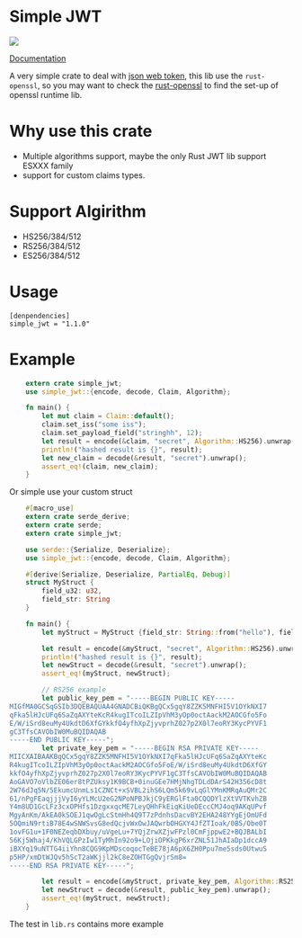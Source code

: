 Simple JWT
=============

[![](http://meritbadge.herokuapp.com/simple_jwt)](https://crates.io/crates/simple_jwt)

[Documentation](https://realli.github.io/simple_jwt/simple_jwt/)


A very simple crate to deal with [json web token](http://jwt.io), 
this lib use the `rust-openssl`, so you may want to check the
[rust-openssl](https://github.com/sfackler/rust-openssl) to find the
set-up of openssl runtime lib. 

Why use this crate
==============

* Multiple algorithms support, maybe the only Rust JWT lib support ESXXX family
* support for custom claims types.

# Support Algirithm
* HS256/384/512
* RS256/384/512
* ES256/384/512

Usage
=======

```
[denpendencies]
simple_jwt = "1.1.0"
```

Example
===========

```rust
    extern crate simple_jwt;
    use simple_jwt::{encode, decode, Claim, Algorithm};

    fn main() {
        let mut claim = Claim::default();
        claim.set_iss("some iss");
        claim.set_payload_field("stringhh", 12);
        let result = encode(&claim, "secret", Algorithm::HS256).unwrap();
        println!("hashed result is {}", result);
        let new_claim = decode(&result, "secret").unwrap();
        assert_eq!(claim, new_claim);
    }

```

Or simple use your custom struct

```rust
    #[macro_use]
    extern crate serde_derive;
    extern crate serde;
    extern crate simple_jwt;

    use serde::{Serialize, Deserialize};
    use simple_jwt::{encode, decode, Claim, Algorithm};

    #[derive(Serialize, Deserialize, PartialEq, Debug)]
    struct MyStruct {
        field_u32: u32,
        field_str: String
    }

    fn main() {
        let myStruct = MyStruct {field_str: String::from("hello"), field_u32: 32};

        let result = encode(&myStruct, "secret", Algorithm::HS256).unwrap();
        println!("hashed result is {}", result);
        let newStruct = decode(&result, "secret").unwrap();
        assert_eq!(myStruct, newStruct);

        // RS256 example
        let public_key_pem = "-----BEGIN PUBLIC KEY-----
MIGfMA0GCSqGSIb3DQEBAQUAA4GNADCBiQKBgQCx5gqY8ZZK5MNFHI5V1OYkNXI7
qFka5lHJcUFq6SaZqAXYteKcR4kugITcoILZIpVhM3yOp0octAackM2AOCGfo5Fo
E/W/iSrd8euMy4UkdtD6XfGYkkfO4yfhXpZjyvprhZ027p2X0l7eoRY3KycPYVF1
gC3TfsCAVObIW0MuBQIDAQAB
-----END PUBLIC KEY-----";
        let private_key_pem = "-----BEGIN RSA PRIVATE KEY-----
MIICXAIBAAKBgQCx5gqY8ZZK5MNFHI5V1OYkNXI7qFka5lHJcUFq6SaZqAXYteKc
R4kugITcoILZIpVhM3yOp0octAackM2AOCGfo5FoE/W/iSrd8euMy4UkdtD6XfGY
kkfO4yfhXpZjyvprhZ027p2X0l7eoRY3KycPYVF1gC3TfsCAVObIW0MuBQIDAQAB
AoGAVO7oVlbZE06er8tPZUksy1K9BCB+0inuGEe7HMjNhgTDLdDArS42H356cD8t
2W76dJq5N/5EkumcUnmLs1CZNCt+xSVBL2ihS6LQm5k69vLqGlYMnKMRqAuQMr2C
61/nPgFEaqjjjVyI6yYLMcU2eG2NPoNPBJkjC9yERGlFta0CQQDYlzXtVVTKvhZB
Y4m8UD1GcLFz3cxOPHfs1DzgxxqcME7LeyQHhFkEiqKiUeDEccCMJ4oq9AKqUPvf
MgyAnKm/AkEA0kSOEJ1qwOgLcStmHh4Q9T7zPdnhsDacvBY2EHA248YYgEjOmUFd
5OQmiN9rtiB78E4wSNWSvsG8edQcjvWxOwJAQwrbOHGXY4JfZTIoak/0B5/Obe0T
1ovFG1u+1F0NEZeqbDXbuy/uVgeLu+7YQjZrwXZjwFPzl0CmFjppwE2+BQJBALbI
56Kj5Whaj4/KhVQLGPzIw1TyMhIn92o9+LOjiOPKkgP6xrZNL51JhAIaDp1dccA9
iBXYq19uNTTG4iiYhn8CQG9KpMDscoqocTeBE78jA6pX6ZH0Ppu7me5sds0UtwuS
p5HP/xmDtWJQv5hScT2aWKjjl2kC8eZOHTGgQvjrSm8=
-----END RSA PRIVATE KEY-----";

        let result = encode(&myStruct, private_key_pem, Algorithm::RS256).unwrap();
        let newStruct = decode(&result, public_key_pem).unwrap();
        assert_eq!(myStruct, newStruct);
    }
```

The test in `lib.rs` contains more example

